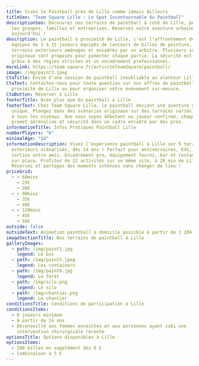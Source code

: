 ```yaml
---
title: Vivez le Paintball près de Lille comme Jamais Ailleurs
titleSeo: "Team Square Lille : Le Spot Incontournable du Paintball"
descriptionSeo: Découvrez nos terrains de paintball à coté de Lille, pensés pour
  les groupes, familles et entreprises. Réservez votre aventure urbaine dès
  aujourd'hui !
description: Le paintball à proximité de Lille, c'est l'affrontement de deux
  équipes de 3 à 15 joueurs équipés de lanceurs de billes de peinture, sur des
  terrains extérieurs aménagés et encadrés par un arbitre. Plusieurs scénarios
  originaux sont proposés pour pimenter chaque partie. La sécurité est assurée
  grâce à des règles strictes et un encadrement professionnel.
moreLink: https://team-square.fr/activiteTeamSquare/paintball/
image: /img/paint3.jpeg
CtaTitle: Envie d'une session de paintball inoubliable au alentour Lille ?
CtaText: Contactez-nous pour toute question sur nos offres de paintball à
  proximité de Lille ou pour organiser votre événement sur-mesure.
CtaButton: Réserver à Lille
footerTitle: Bien plus que du paintball à Lille
footerText: Chez Team Square Lille, le paintball devient une aventure urbaine
  unique. Plongez dans des scénarios originaux sur des terrains variés, adaptés
  à tous les niveaux. Que vous soyez débutant ou joueur confirmé, chaque session
  promet adrénaline et sécurité dans un cadre encadré par des pros.
informationTitle: Infos Pratiques Paintball Lille
numberPlayers: "6"
minimalAge: "14"
informationDescription: Vivez l’expérience paintball à Lille sur 5 terrains
  extérieurs scénarisés, dès 14 ans ! Parfait pour anniversaires, EVG, EVJF ou
  sorties entre amis. Encadrement pro, équipement fourni, bar et restauration
  sur place. Profitez de 22 activités sur un même site, à 20 min de Lille.
  Réservez et partagez des moments intenses sans changer de lieu !
priceGrid:
  - - 60mins
    - 25€
    - 30€
  - - 90mins
    - 35€
    - 40€
  - - 120mins
    - 45€
    - 50€
outside: false
outsideText: Animation paintball à domicile possible à partir de 1 204,50€.
imageSectionTitle: Nos terrains de paintball à Lille
galleryImages:
  - path: /img/paint1.jpg
    legend: Le bus
  - path: /img/paint5.jpeg
    legend: Les containers
  - path: /img/paint6.jpg
    legend: La forêt
  - path: /img/silo.png
    legend: Le silo
  - path: /img/chantier.png
    legend: Le chantier
conditionsTitle: Conditions de participation à Lille
conditionsItems:
  - 6 joueurs minimum
  - À partir de 14 ans
  - Déconseillé aux femmes enceintes et aux personnes ayant subi une
    intervention chirurgicale récente
optionsTitle: Options disponibles à Lille
optionsItems:
  - 100 billes en supplément dès 8 €
  - Combinaison à 5 €
---
```

